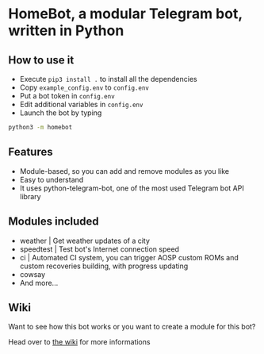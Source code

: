 # HomeBot, a modular Telegram bot, written in Python

## How to use it

-   Execute `pip3 install .` to install all the dependencies
-   Copy `example_config.env` to `config.env`
-   Put a bot token in `config.env`
-   Edit additional variables in `config.env`
-   Launch the bot by typing

```bash
python3 -m homebot
```

## Features

-   Module-based, so you can add and remove modules as you like
-   Easy to understand
-   It uses python-telegram-bot, one of the most used Telegram bot API library

## Modules included

-   weather | Get weather updates of a city
-   speedtest | Test bot's Internet connection speed
-   ci | Automated CI system, you can trigger AOSP custom ROMs and custom recoveries building, with progress updating
-   cowsay
-   And more...

## Wiki

Want to see how this bot works or you want to create a module for this bot?

Head over to [the wiki](https://github.com/SebaUbuntu/HomeBot/wiki) for more informations
